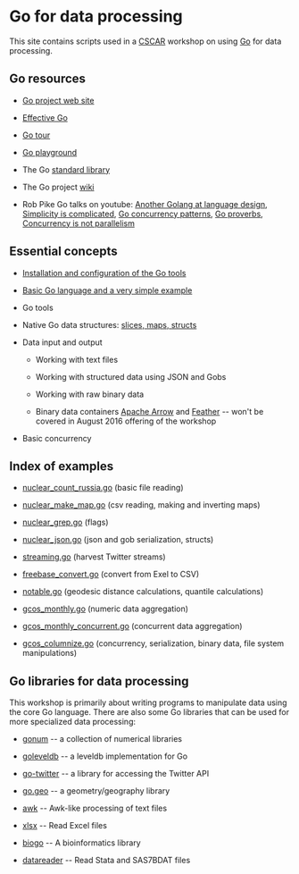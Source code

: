 Go for data processing
======================

This site contains scripts used in a
[CSCAR](http://cscar.research.umich.edu) workshop on using
[Go](http://golang.org) for data processing.

Go resources
------------

* [Go project web site](http://golang.org)

* [Effective Go](https://golang.org/doc/effective_go.html)

* [Go tour](https://tour.golang.org/welcome/1)

* [Go playground](https://play.golang.org/)

* The Go [standard library](https://golang.org/pkg/)

* The Go project [wiki](https://github.com/golang/go/wiki)

* Rob Pike Go talks on youtube: [Another Golang at language
design](https://www.youtube.com/watch?v=uQgWP7zM6mU), [Simplicity is
complicated](https://www.youtube.com/watch?v=rFejpH_tAHM), [Go
concurrency patterns](https://www.youtube.com/watch?v=f6kdp27TYZs),
[Go proverbs](https://www.youtube.com/watch?v=PAAkCSZUG1c),
[Concurrency is not
parallelism](https://www.youtube.com/watch?v=B9lP-E4J_lc)

Essential concepts
------------------

* [Installation and configuration of the Go tools](install.md)

* [Basic Go language and a very simple example](simple.md)

* Go tools

* Native Go data structures: [slices, maps, structs](datastructs.go)

* Data input and output

    * Working with text files

    * Working with structured data using JSON and Gobs

    * Working with raw binary data

    * Binary data containers [Apache
      Arrow](https://github.com/apache/arrow) and
      [Feather](https://github.com/wesm/feather) -- won't be covered in
      August 2016 offering of the workshop

* Basic concurrency


Index of examples
-----------------

* [nuclear_count_russia.go](nuclear_count_russia.go) (basic file reading)

* [nuclear_make_map.go](nuclear_make_map.go) (csv reading, making and inverting maps)

* [nuclear_grep.go](nuclear_grep.go) (flags)

* [nuclear_json.go](nuclear_json.go) (json and gob serialization, structs)

* [streaming.go](streaming.go) (harvest Twitter streams)

* [freebase_convert.go](freebase_convert.go) (convert from Exel to CSV)

* [notable.go](notable.go) (geodesic distance calculations, quantile calculations)

* [gcos_monthly.go](gcos_monthly.go) (numeric data aggregation)

* [gcos_monthly_concurrent.go](gcos_monthly_concurrent.go) (concurrent data aggregation)

* [gcos_columnize.go](gcos_columnize.go) (concurrency, serialization, binary data, file system manipulations)


Go libraries for data processing
--------------------------------

This workshop is primarily about writing programs to manipulate data
using the core Go language.  There are also some Go libraries that can
be used for more specialized data processing:

* [gonum](https://github.com/gonum) -- a collection of numerical libraries

* [goleveldb](https://github.com/syndtr/goleveldb) -- a leveldb implementation for Go

* [go-twitter](https://github.com/dghubble/go-twitter) -- a library for accessing the Twitter API

* [go.geo](https://github.com/paulmach/go.geo) -- a geometry/geography library

* [awk](https://github.com/spakin/awk) -- Awk-like processing of text files

* [xlsx](https://github.com/tealeg/xlsx) -- Read Excel files

* [biogo](https://github.com/biogo/biogo) -- A bioinformatics library

* [datareader](https://github.com/kshedden/datareader) -- Read Stata and SAS7BDAT files
